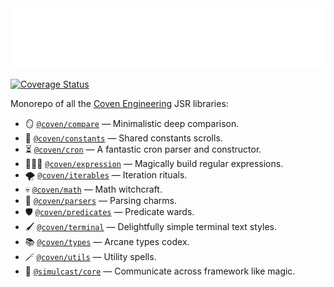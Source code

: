 <img src="./logo.svg" height="96" />

[![Coverage Status](https://coveralls.io/repos/github/covenengineering/libraries/badge.svg?branch=main)](https://coveralls.io/github/covenengineering/libraries?branch=main)

Monorepo of all the [Coven Engineering](https://coven.engineering) JSR
libraries:

- 🪞 [`@coven/compare`](https://jsr.io/@coven/compare) — Minimalistic deep
  comparison.
- 📖 [`@coven/constants`](https://jsr.io/@coven/constants) — Shared constants
  scrolls.
- ⏳ [`@coven/cron`](https://jsr.io/@coven/cron) — A fantastic cron parser and
  constructor.
- 🧙🏻‍♀️ [`@coven/expression`](https://jsr.io/@coven/expression) — Magically
  build regular expressions.
- 🌪️ [`@coven/iterables`](https://jsr.io/@coven/iterables) — Iteration rituals.
- 💀 [`@coven/math`](https://jsr.io/@coven/math) — Math witchcraft.
- 💫 [`@coven/parsers`](https://jsr.io/@coven/parsers) — Parsing charms.
- 🛡️ [`@coven/predicates`](https://jsr.io/@coven/predicates) — Predicate wards.
- 🖌️ [`@coven/terminal`](https://jsr.io/@coven/terminal) — Delightfully simple
  terminal text styles.
- 📚 [`@coven/types`](https://jsr.io/@coven/types) — Arcane types codex.
- 🪄 [`@coven/utils`](https://jsr.io/@coven/utils) — Utility spells.
- 🔮 [`@simulcast/core`](https://jsr.io/@simulcast/core) — Communicate across
  framework like magic.
